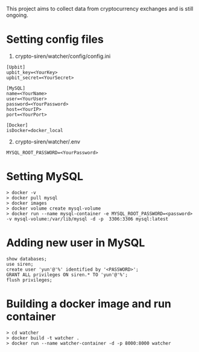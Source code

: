 This project aims to collect data from cryptocurrency exchanges and is still ongoing.

# Setting config files

1) crypto-siren/watcher/config/config.ini

```
[Upbit]
upbit_key=<YourKey>
upbit_secret=<YourSecret>

[MySQL]
name=<YourName>
user=<YourUser>
password=<YourPassword>
host=<YourIP>
port=<YourPort>

[Docker]
isDocker=docker_local  
```

2) crypto-siren/watcher/.env

```
MYSQL_ROOT_PASSWORD=<YourPassword>
```

# Setting MySQL

```
> docker -v
> docker pull mysql
> docker images
> docker volume create mysql-volume
> docker run --name mysql-container -e MYSQL_ROOT_PASSWORD=<password> -v mysql-volume:/var/lib/mysql -d -p  3306:3306 mysql:latest
```

# Adding new user in MySQL

```
show databases;
use siren;
create user 'yun'@'%' identified by '<PASSWORD>';
GRANT ALL privileges ON siren.* TO 'yun'@'%';
flush privileges;
```

# Building a docker image and run container

```
> cd watcher
> docker build -t watcher .
> docker run --name watcher-container -d -p 8000:8000 watcher
```

